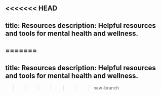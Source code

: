 <<<<<<< HEAD
---
title: Resources
description: Helpful resources and tools for mental health and wellness.
---
=======
---
title: Resources
description: Helpful resources and tools for mental health and wellness.
---
>>>>>>> new-branch
